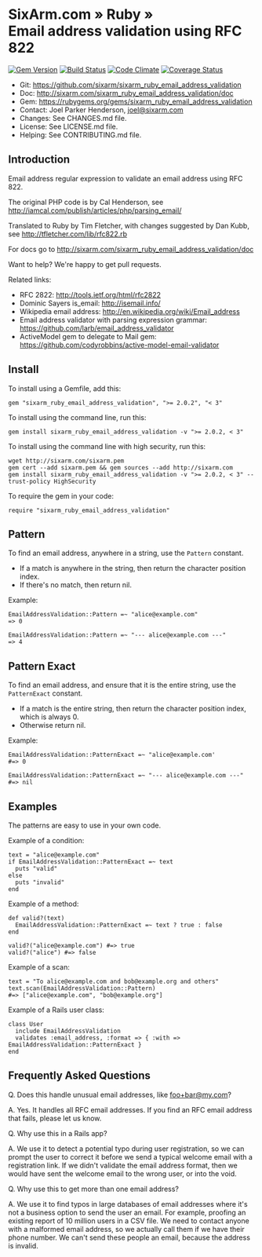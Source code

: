# SixArm.com » Ruby » <br> Email address validation using RFC 822

<!--HEADER-OPEN-->

[![Gem Version](https://badge.fury.io/rb/sixarm_ruby_email_address_validation.svg)](http://badge.fury.io/rb/sixarm_ruby_email_address_validation)
[![Build Status](https://travis-ci.org/SixArm/sixarm_ruby_email_address_validation.png)](https://travis-ci.org/SixArm/sixarm_ruby_email_address_validation)
[![Code Climate](https://codeclimate.com/github/SixArm/sixarm_ruby_email_address_validation.png)](https://codeclimate.com/github/SixArm/sixarm_ruby_email_address_validation)
[![Coverage Status](https://coveralls.io/repos/SixArm/sixarm_ruby_email_address_validation/badge.svg?branch=master&service=github)](https://coveralls.io/github/SixArm/sixarm_ruby_email_address_validation?branch=master)

* Git: <https://github.com/sixarm/sixarm_ruby_email_address_validation>
* Doc: <http://sixarm.com/sixarm_ruby_email_address_validation/doc>
* Gem: <https://rubygems.org/gems/sixarm_ruby_email_address_validation>
* Contact: Joel Parker Henderson, <joel@sixarm.com>
* Changes: See CHANGES.md file.
* License: See LICENSE.md file.
* Helping: See CONTRIBUTING.md file.

<!--HEADER-SHUT-->


## Introduction

Email address regular expression to validate an email address using RFC 822.

The original PHP code is by Cal Henderson, see http://iamcal.com/publish/articles/php/parsing_email/

Translated to Ruby by Tim Fletcher, with changes suggested by Dan Kubb, see http://tfletcher.com/lib/rfc822.rb

For docs go to <http://sixarm.com/sixarm_ruby_email_address_validation/doc>

Want to help? We're happy to get pull requests.

Related links:

  * RFC 2822: http://tools.ietf.org/html/rfc2822
  * Dominic Sayers is_email: http://isemail.info/
  * Wikipedia email address: http://en.wikipedia.org/wiki/Email_address
  * Email address validator with parsing expression grammar: https://github.com/larb/email_address_validator
  * ActiveModel gem to delegate to Mail gem: https://github.com/codyrobbins/active-model-email-validator


<!--INSTALL-OPEN-->

## Install

To install using a Gemfile, add this:

    gem "sixarm_ruby_email_address_validation", ">= 2.0.2", "< 3"

To install using the command line, run this:

    gem install sixarm_ruby_email_address_validation -v ">= 2.0.2, < 3"

To install using the command line with high security, run this:

    wget http://sixarm.com/sixarm.pem
    gem cert --add sixarm.pem && gem sources --add http://sixarm.com
    gem install sixarm_ruby_email_address_validation -v ">= 2.0.2, < 3" --trust-policy HighSecurity

To require the gem in your code:

    require "sixarm_ruby_email_address_validation"

<!--INSTALL-SHUT-->


## Pattern

To find an email address, anywhere in a string, use the `Pattern` constant.

  * If a match is anywhere in the string, then return the character position index.
  * If there's no match, then return nil.

Example:

    EmailAddressValidation::Pattern =~ "alice@example.com"
    => 0

    EmailAddressValidation::Pattern =~ "--- alice@example.com ---"
    => 4


## Pattern Exact

To find an email address, and ensure that it is the entire string, use the `PatternExact` constant.

  * If a match is the entire string, then return the character position index, which is always 0.
  * Otherwise return nil.
  
Example:

    EmailAddressValidation::PatternExact =~ "alice@example.com'
    #=> 0

    EmailAddressValidation::PatternExact =~ "--- alice@example.com ---"
    #=> nil


## Examples

The patterns are easy to use in your own code.

Example of a condition:

    text = "alice@example.com"
    if EmailAddressValidation::PatternExact =~ text
	  puts "valid"
	else
	  puts "invalid"
	end
	  
Example of a method:

    def valid?(text)
      EmailAddressValidation::PatternExact =~ text ? true : false
    end

    valid?("alice@example.com") #=> true
    valid?("alice") #=> false
	
Example of a scan:

    text = "To alice@example.com and bob@example.org and others"
    text.scan(EmailAddressValidation::Pattern)
    #=> ["alice@example.com", "bob@example.org"]


Example of a Rails user class:

    class User
      include EmailAddressValidation
      validates :email_address, :format => { :with => EmailAddressValidation::PatternExact }
    end


## Frequently Asked Questions

Q. Does this handle unusual email addresses, like foo+bar@my.com?

A. Yes. It handles all RFC email addresses. If you find an RFC email address that fails, please let us know.

Q. Why use this in a Rails app?

A. We use it to detect a potential typo during user registration, so we can prompt the user to correct it before we send a typical welcome email with a registration link. If we didn't validate the email address format, then we would have sent the welcome email to the wrong user, or into the void.

Q. Why use this to get more than one email address?

A. We use it to find typos in large databases of email addresses where it's not a business option to send the user an email. For example, proofing an existing report of 10 million users in a CSV file. We need to contact anyone with a malformed email address, so we actually call them if we have their phone number. We can't send these people an email, because the address is invalid.
